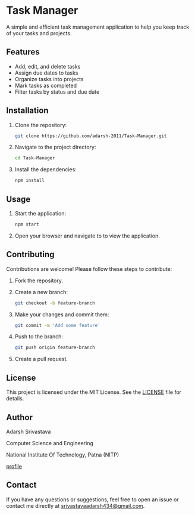 # Task Manager

A simple and efficient task management application to help you keep track of your tasks and projects.

## Features

- Add, edit, and delete tasks
- Assign due dates to tasks
- Organize tasks into projects
- Mark tasks as completed
- Filter tasks by status and due date

## Installation

1. Clone the repository:

   ```bash
   git clone https://github.com/adarsh-2011/Task-Manager.git

2. Navigate to the project directory:

    ```bash
   cd Task-Manager

3. Install the dependencies:

    ```bash
   npm install


## Usage

1. Start the application:
   
    ```bash
    npm start

2. Open your browser and navigate to [](http://localhost:3000) to view the application.

## Contributing

Contributions are welcome! Please follow these steps to contribute:

1. Fork the repository.
2. Create a new branch:

   ```bash
   git checkout -b feature-branch

3. Make your changes and commit them:

   ```bash
   git commit -m 'Add some feature'

4. Push to the branch:

   ```bash
   git push origin feature-branch

5. Create a pull request.

## License

This project is licensed under the MIT License. See the [LICENSE](LICENSE) file for details.

## Author
Adarsh Srivastava 

Computer Science and Engineering 

National Institute Of Technology, Patna (NITP)

[profile](https://github.com/adarsh-2011)

## Contact

If you have any questions or suggestions, feel free to open an issue or contact me directly at [srivastavaadarsh434@gmail.com](mailto:srivastavaadarsh434@gmail.com).

